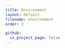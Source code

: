 ```yaml
---
title: Environment
layout: default
filename: environment
order: 3

github:
  is_project_page: false
--- 
```

